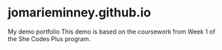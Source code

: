 # jomarieminney.github.io
My demo portfolio
This demo is based on the coursework from Week 1 of the She Codes Plus program.